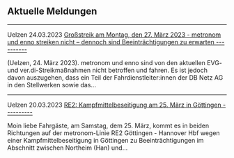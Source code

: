 Aktuelle Meldungen
----------

---

 Uelzen 24.03.2023 [Großstreik am Montag, den 27. März 2023 - metronom und enno streiken nicht – dennoch sind Beeinträchtigungen zu erwarten ----------](https://www.der-metronom.de/aktuell/grossstreik-am-montag-den-27-maerz-2023-metronom-und-erixx-streiken-nicht---dennoch-sind-beeintraechtigungen-zu-erwarten/)

(Uelzen, 24. März 2023). metronom und enno sind von den aktuellen EVG- und ver.di-Streikmaßnahmen nicht betroffen und fahren.
Es ist jedoch davon auszugehen, dass ein Teil der Fahrdienstleiter:innen der DB Netz AG in den Stellwerken sowie das...

---

 Uelzen 20.03.2023 [RE2: Kampfmittelbeseitigung am 25. März in Göttingen ----------](https://www.der-metronom.de/aktuell/re2-kampfmittelbeseitigung-am-25-maerz-in-goettingen/)

Moin liebe Fahrgäste,
am Samstag, dem 25. März, kommt es in beiden Richtungen auf der metronom-Linie RE2 Göttingen - Hannover Hbf wegen einer Kampfmittelbeseitigung in Göttingen zu Beeinträchtigungen im Abschnitt zwischen Northeim (Han) und...
